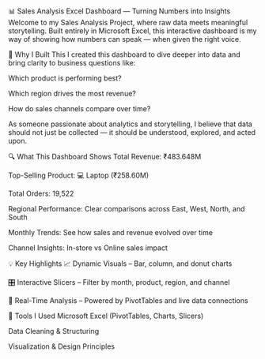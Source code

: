 📊 Sales Analysis Excel Dashboard — Turning Numbers into Insights
Welcome to my Sales Analysis Project, where raw data meets meaningful storytelling. Built entirely in Microsoft Excel, this interactive dashboard is my way of showing how numbers can speak — when given the right voice.

🌟 Why I Built This
I created this dashboard to dive deeper into data and bring clarity to business questions like:

Which product is performing best?

Which region drives the most revenue?

How do sales channels compare over time?

As someone passionate about analytics and storytelling, I believe that data should not just be collected — it should be understood, explored, and acted upon.

🔍 What This Dashboard Shows
Total Revenue: ₹483.648M

Top-Selling Product: 💻 Laptop (₹258.60M)

Total Orders: 19,522

Regional Performance: Clear comparisons across East, West, North, and South

Monthly Trends: See how sales and revenue evolved over time

Channel Insights: In-store vs Online sales impact

💡 Key Highlights
📈 Dynamic Visuals – Bar, column, and donut charts

🎛️ Interactive Slicers – Filter by month, product, region, and channel

🔄 Real-Time Analysis – Powered by PivotTables and live data connections

🧰 Tools I Used
Microsoft Excel (PivotTables, Charts, Slicers)

Data Cleaning & Structuring

Visualization & Design Principles

